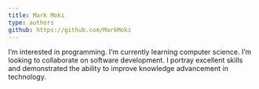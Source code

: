 ```yaml
---
title: Mark Moki
type: authors
github: https://github.com/MarkMoki
---
```

I’m interested in programming. I’m currently learning computer science. I’m looking to collaborate on software development. I  portray excellent skills and demonstrated the ability to improve knowledge advancement in technology.